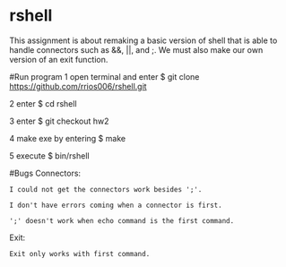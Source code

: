 # rshell

This assignment is about remaking a basic version of shell that is able to handle connectors such as &&, ||, and ;. We must also make our own version of an exit function.

#Run program
1 open terminal and enter  $ git clone https://github.com/rrios006/rshell.git

2 enter $ cd rshell

3 enter $ git checkout hw2

4 make exe by entering  $ make 

5 execute $ bin/rshell

#Bugs
Connectors:

	I could not get the connectors work besides ';'.

	I don't have errors coming when a connector is first.

	';' doesn't work when echo command is the first command.

Exit:

	Exit only works with first command.
